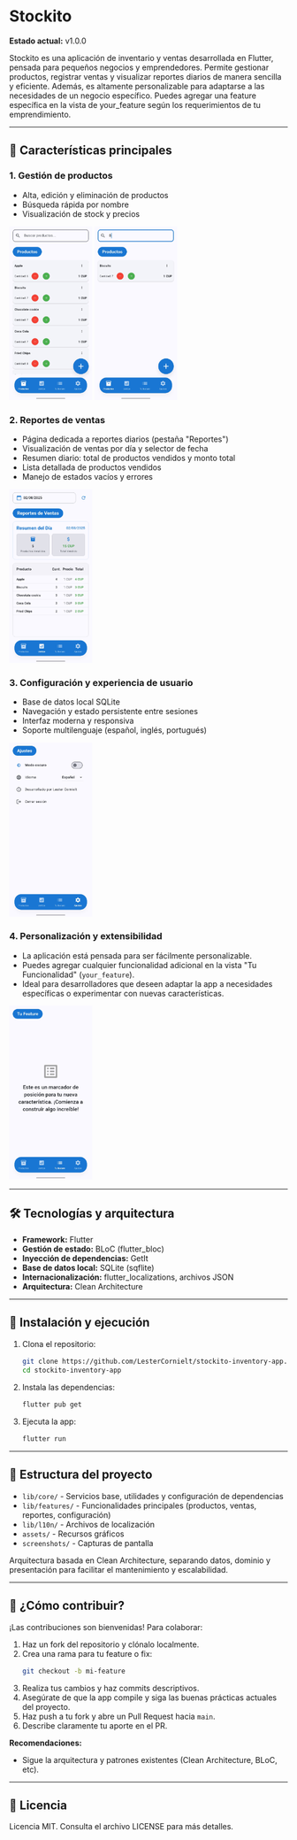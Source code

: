 # Stockito

**Estado actual:** v1.0.0

Stockito es una aplicación de inventario y ventas desarrollada en Flutter, pensada para pequeños negocios y emprendedores. Permite gestionar productos, registrar ventas y visualizar reportes diarios de manera sencilla y eficiente. Además, es altamente personalizable para adaptarse a las necesidades de un negocio específico. Puedes agregar una feature específica en la vista de your_feature según los requerimientos de tu emprendimiento.

---

## 📱 Características principales

### 1. Gestión de productos
- Alta, edición y eliminación de productos
- Búsqueda rápida por nombre
- Visualización de stock y precios

<p>
  <img src="screenshots/light_mode_spanish/main_page.jpg" alt="Gestión de productos" width="150"/>
  <img src="screenshots/light_mode_spanish/search_bar.jpg" alt="Barra de búsqueda" width="150"/>
</p>

### 2. Reportes de ventas
- Página dedicada a reportes diarios (pestaña "Reportes")
- Visualización de ventas por día y selector de fecha
- Resumen diario: total de productos vendidos y monto total
- Lista detallada de productos vendidos
- Manejo de estados vacíos y errores

<p>
  <img src="screenshots/light_mode_spanish/sales_page.jpg" alt="Reportes de ventas" width="150"/>
</p>

### 3. Configuración y experiencia de usuario
- Base de datos local SQLite
- Navegación y estado persistente entre sesiones
- Interfaz moderna y responsiva
- Soporte multilenguaje (español, inglés, portugués)

<p>
  <img src="screenshots/light_mode_spanish/settings_page.jpg" alt="Página de configuración" width="150"/>
</p>

### 4. Personalización y extensibilidad
- La aplicación está pensada para ser fácilmente personalizable.
- Puedes agregar cualquier funcionalidad adicional en la vista "Tu Funcionalidad" (`your_feature`).
- Ideal para desarrolladores que deseen adaptar la app a necesidades específicas o experimentar con nuevas características.

<p>
  <img src="screenshots/light_mode_spanish/your_feature_page.jpg" alt="Tu Funcionalidad Claro" width="150"/>
</p>

---

## 🛠️ Tecnologías y arquitectura

- **Framework:** Flutter
- **Gestión de estado:** BLoC (flutter_bloc)
- **Inyección de dependencias:** GetIt
- **Base de datos local:** SQLite (sqflite)
- **Internacionalización:** flutter_localizations, archivos JSON
- **Arquitectura:** Clean Architecture

---

## 🚀 Instalación y ejecución

1. Clona el repositorio:
   ```sh
   git clone https://github.com/LesterCornielt/stockito-inventory-app.git
   cd stockito-inventory-app
   ```
2. Instala las dependencias:
   ```sh
   flutter pub get
   ```
3. Ejecuta la app:
   ```sh
   flutter run
   ```

---

## 📂 Estructura del proyecto

- `lib/core/` - Servicios base, utilidades y configuración de dependencias
- `lib/features/` - Funcionalidades principales (productos, ventas, reportes, configuración)
- `lib/l10n/` - Archivos de localización
- `assets/` - Recursos gráficos
- `screenshots/` - Capturas de pantalla

Arquitectura basada en Clean Architecture, separando datos, dominio y presentación para facilitar el mantenimiento y escalabilidad.

---

## 🤝 ¿Cómo contribuir?

¡Las contribuciones son bienvenidas! Para colaborar:

1. Haz un fork del repositorio y clónalo localmente.
2. Crea una rama para tu feature o fix:
   ```sh
   git checkout -b mi-feature
   ```
3. Realiza tus cambios y haz commits descriptivos.
4. Asegúrate de que la app compile y siga las buenas prácticas actuales del proyecto.
5. Haz push a tu fork y abre un Pull Request hacia `main`.
6. Describe claramente tu aporte en el PR.

**Recomendaciones:**
- Sigue la arquitectura y patrones existentes (Clean Architecture, BLoC, etc).

---

## 📝 Licencia

Licencia MIT. Consulta el archivo LICENSE para más detalles.

